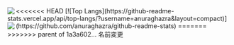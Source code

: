 <a href="https://github.com/anuraghazra/github-readme-stats">
  <img align="left" src="https://github-readme-stats.vercel.app/api?username=geharada&count_private=true&show_icons=true" />
</a>
<<<<<<< HEAD
[![Top Langs](https://github-readme-stats.vercel.app/api/top-langs/?username=anuraghazra&layout=compact)](https://github.com/anuraghazra/github-readme-stats)
=======
<a href="https://github.com/anuraghazra/github-readme-stats">
  <img align="left" src="https://github-readme-stats.vercel.app/api/top-langs/?username=geharada&count_private=true" />
</a>
>>>>>>> parent of 1a3a602... 名前変更
